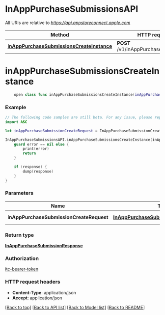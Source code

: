# InAppPurchaseSubmissionsAPI

All URIs are relative to *https://api.appstoreconnect.apple.com*

Method | HTTP request | Description
------------- | ------------- | -------------
[**inAppPurchaseSubmissionsCreateInstance**](InAppPurchaseSubmissionsAPI.md#inapppurchasesubmissionscreateinstance) | **POST** /v1/inAppPurchaseSubmissions | 


# **inAppPurchaseSubmissionsCreateInstance**
```swift
    open class func inAppPurchaseSubmissionsCreateInstance(inAppPurchaseSubmissionCreateRequest: InAppPurchaseSubmissionCreateRequest, completion: @escaping (_ data: InAppPurchaseSubmissionResponse?, _ error: Error?) -> Void)
```



### Example
```swift
// The following code samples are still beta. For any issue, please report via http://github.com/OpenAPITools/openapi-generator/issues/new
import ASC

let inAppPurchaseSubmissionCreateRequest = InAppPurchaseSubmissionCreateRequest(data: InAppPurchaseSubmissionCreateRequest_data(type: "type_example", relationships: InAppPurchaseAppStoreReviewScreenshotCreateRequest_data_relationships(inAppPurchaseV2: InAppPurchaseAppStoreReviewScreenshotCreateRequest_data_relationships_inAppPurchaseV2(data: App_relationships_inAppPurchases_data_inner(type: "type_example", id: "id_example"))))) // InAppPurchaseSubmissionCreateRequest | InAppPurchaseSubmission representation

InAppPurchaseSubmissionsAPI.inAppPurchaseSubmissionsCreateInstance(inAppPurchaseSubmissionCreateRequest: inAppPurchaseSubmissionCreateRequest) { (response, error) in
    guard error == nil else {
        print(error)
        return
    }

    if (response) {
        dump(response)
    }
}
```

### Parameters

Name | Type | Description  | Notes
------------- | ------------- | ------------- | -------------
 **inAppPurchaseSubmissionCreateRequest** | [**InAppPurchaseSubmissionCreateRequest**](InAppPurchaseSubmissionCreateRequest.md) | InAppPurchaseSubmission representation | 

### Return type

[**InAppPurchaseSubmissionResponse**](InAppPurchaseSubmissionResponse.md)

### Authorization

[itc-bearer-token](../README.md#itc-bearer-token)

### HTTP request headers

 - **Content-Type**: application/json
 - **Accept**: application/json

[[Back to top]](#) [[Back to API list]](../README.md#documentation-for-api-endpoints) [[Back to Model list]](../README.md#documentation-for-models) [[Back to README]](../README.md)

